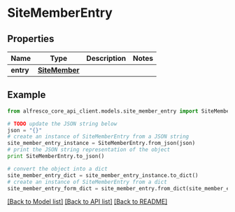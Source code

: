 # SiteMemberEntry


## Properties
Name | Type | Description | Notes
------------ | ------------- | ------------- | -------------
**entry** | [**SiteMember**](SiteMember.md) |  | 

## Example

```python
from alfresco_core_api_client.models.site_member_entry import SiteMemberEntry

# TODO update the JSON string below
json = "{}"
# create an instance of SiteMemberEntry from a JSON string
site_member_entry_instance = SiteMemberEntry.from_json(json)
# print the JSON string representation of the object
print SiteMemberEntry.to_json()

# convert the object into a dict
site_member_entry_dict = site_member_entry_instance.to_dict()
# create an instance of SiteMemberEntry from a dict
site_member_entry_form_dict = site_member_entry.from_dict(site_member_entry_dict)
```
[[Back to Model list]](../README.md#documentation-for-models) [[Back to API list]](../README.md#documentation-for-api-endpoints) [[Back to README]](../README.md)


